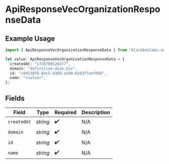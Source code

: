 # ApiResponseVecOrganizationResponseData

## Example Usage

```typescript
import { ApiResponseVecOrganizationResponseData } from "blackboxlabs-sdk/models";

let value: ApiResponseVecOrganizationResponseData = {
  createdAt: "1728760126377",
  domain: "definitive-dusk.biz",
  id: "c0d130f6-84c5-4369-a598-6163f7aef098",
  name: "<value>",
};
```

## Fields

| Field              | Type               | Required           | Description        |
| ------------------ | ------------------ | ------------------ | ------------------ |
| `createdAt`        | *string*           | :heavy_check_mark: | N/A                |
| `domain`           | *string*           | :heavy_check_mark: | N/A                |
| `id`               | *string*           | :heavy_check_mark: | N/A                |
| `name`             | *string*           | :heavy_check_mark: | N/A                |